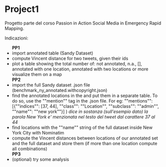 # Project1
Progetto parte del corso Passion in Action Social Media in Emergency Rapid Mapping.

Indicazioni:
<ul>
  <b>PP1</b>
  <li>import annotated table (Sandy Dataset)</li>
  <li> compute Vincent distance for two tweets, given their ids </li>
  <li> plot a table showing the total number of: not annotated, n.a., [], annotated with one location, annotated with two locations or more visualize them on a map </li>
  <b> PP2 </b>
  <li> import the full Sandy dataset .json file (benchmark_ny_annotated.withcopyright.json) </li>
<li> find the annotated locations in the and put them in a separate table. To do so, use the ""mention"" tag in the .json file. For eg: ""mentions"": [{""indices"": [37, 44], ""class"": ""Location"", ""subclass"": ""admin"", ""name"": ""new york""}] ) <i> dice in sostanza (sull'esempio dato) la parola New York e' menzionata nel testo del tweet dal carattere 37 al 44 </i> </li> 
<li> find locations with the ""name"" string of the full dataset inside New York City with Nominatim </li>
<li> compute the Vincent distances between locations of our annotated set and the full dataset and store them (if more than one location compute all combinations) </li>
  <b>PP3</b>
  <li> (optional) try some analysis </li>
</ul>
